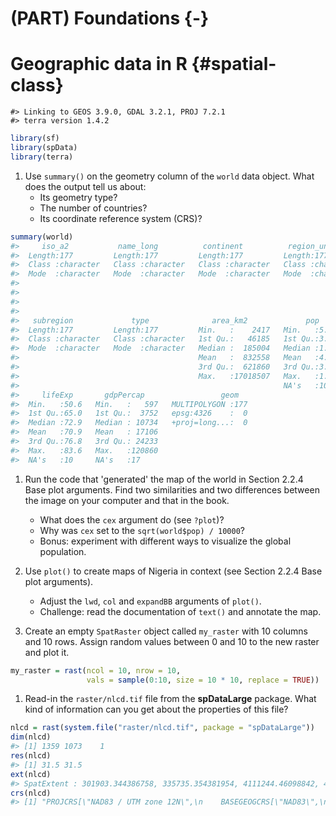 # (PART) Foundations {-}

# Geographic data in R {#spatial-class}




```
#> Linking to GEOS 3.9.0, GDAL 3.2.1, PROJ 7.2.1
#> terra version 1.4.2
```



<style>
body
  { counter-reset: source-line 0; }
pre.numberSource code
  { counter-reset: none; }
</style>

```{.r .numberLines .lineAnchors}
library(sf)
library(spData)
library(terra)
```

1. Use `summary()` on the geometry column of the `world` data object. What does the output tell us about:
    - Its geometry type?
    - The number of countries?
    - Its coordinate reference system (CRS)?
    

```{.r .numberLines .lineAnchors}
summary(world)
#>     iso_a2           name_long          continent          region_un        
#>  Length:177         Length:177         Length:177         Length:177        
#>  Class :character   Class :character   Class :character   Class :character  
#>  Mode  :character   Mode  :character   Mode  :character   Mode  :character  
#>                                                                             
#>                                                                             
#>                                                                             
#>                                                                             
#>   subregion             type              area_km2             pop          
#>  Length:177         Length:177         Min.   :    2417   Min.   :5.63e+04  
#>  Class :character   Class :character   1st Qu.:   46185   1st Qu.:3.75e+06  
#>  Mode  :character   Mode  :character   Median :  185004   Median :1.04e+07  
#>                                        Mean   :  832558   Mean   :4.28e+07  
#>                                        3rd Qu.:  621860   3rd Qu.:3.07e+07  
#>                                        Max.   :17018507   Max.   :1.36e+09  
#>                                                           NA's   :10        
#>     lifeExp       gdpPercap                 geom    
#>  Min.   :50.6   Min.   :   597   MULTIPOLYGON :177  
#>  1st Qu.:65.0   1st Qu.:  3752   epsg:4326    :  0  
#>  Median :72.9   Median : 10734   +proj=long...:  0  
#>  Mean   :70.9   Mean   : 17106                      
#>  3rd Qu.:76.8   3rd Qu.: 24233                      
#>  Max.   :83.6   Max.   :120860                      
#>  NA's   :10     NA's   :17
```

1. Run the code that 'generated' the map of the world in Section 2.2.4 Base plot arguments.
Find two similarities and two differences between the image on your computer and that in the book.
    - What does the `cex` argument do (see `?plot`)?
    - Why was `cex` set to the `sqrt(world$pop) / 10000`?
    - Bonus: experiment with different ways to visualize the global population.

    
1. Use `plot()` to create maps of Nigeria in context (see Section 2.2.4 Base plot arguments).
    - Adjust the `lwd`, `col` and `expandBB` arguments of `plot()`. 
    - Challenge: read the documentation of `text()` and annotate the map.



1. Create an empty `SpatRaster` object called `my_raster` with 10 columns and 10 rows.
Assign random values between 0 and 10 to the new raster and plot it.

```{.r .numberLines .lineAnchors}
my_raster = rast(ncol = 10, nrow = 10,
                 vals = sample(0:10, size = 10 * 10, replace = TRUE))
```

1. Read-in the `raster/nlcd.tif` file from the **spDataLarge** package. 
What kind of information can you get about the properties of this file?

```{.r .numberLines .lineAnchors}
nlcd = rast(system.file("raster/nlcd.tif", package = "spDataLarge"))
dim(nlcd)
#> [1] 1359 1073    1
res(nlcd)
#> [1] 31.5 31.5
ext(nlcd)
#> SpatExtent : 301903.344386758, 335735.354381954, 4111244.46098842, 4154086.47216415 (xmin, xmax, ymin, ymax)
crs(nlcd)
#> [1] "PROJCRS[\"NAD83 / UTM zone 12N\",\n    BASEGEOGCRS[\"NAD83\",\n        DATUM[\"North American Datum 1983\",\n            ELLIPSOID[\"GRS 1980\",6378137,298.257222101,\n                LENGTHUNIT[\"metre\",1]]],\n        PRIMEM[\"Greenwich\",0,\n            ANGLEUNIT[\"degree\",0.0174532925199433]],\n        ID[\"EPSG\",4269]],\n    CONVERSION[\"UTM zone 12N\",\n        METHOD[\"Transverse Mercator\",\n            ID[\"EPSG\",9807]],\n        PARAMETER[\"Latitude of natural origin\",0,\n            ANGLEUNIT[\"degree\",0.0174532925199433],\n            ID[\"EPSG\",8801]],\n        PARAMETER[\"Longitude of natural origin\",-111,\n            ANGLEUNIT[\"degree\",0.0174532925199433],\n            ID[\"EPSG\",8802]],\n        PARAMETER[\"Scale factor at natural origin\",0.9996,\n            SCALEUNIT[\"unity\",1],\n            ID[\"EPSG\",8805]],\n        PARAMETER[\"False easting\",500000,\n            LENGTHUNIT[\"metre\",1],\n            ID[\"EPSG\",8806]],\n        PARAMETER[\"False northing\",0,\n            LENGTHUNIT[\"metre\",1],\n            ID[\"EPSG\",8807]]],\n    CS[Cartesian,2],\n        AXIS[\"(E)\",east,\n            ORDER[1],\n            LENGTHUNIT[\"metre\",1]],\n        AXIS[\"(N)\",north,\n            ORDER[2],\n            LENGTHUNIT[\"metre\",1]],\n    USAGE[\n        SCOPE[\"Engineering survey, topographic mapping.\"],\n        AREA[\"North America - between 114°W and 108°W - onshore and offshore. Canada - Alberta; Northwest Territories; Nunavut; Saskatchewan.  United States (USA) - Arizona; Colorado; Idaho; Montana; New Mexico; Utah; Wyoming.\"],\n        BBOX[31.33,-114,84,-108]],\n    ID[\"EPSG\",26912]]"
```

